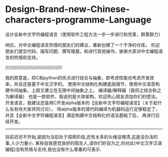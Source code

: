 # Design-Brand-new-Chinese-characters-programme-Language
设计全新中文字符编程语言（使用软件工程方法一步一步进行和完善，群策群力）

响应，对中文编程语言热情的朋友们的建议，重新创建了一个干净的仓库。
欢迎朋友们提交代码、描写问题、撰写维基。和进行其他操作。谢谢大家对中文编程语言的热情和支持。


////////////////////////////////////

我的原意是，将C和python的优点进行综合与抽象，即考虑性能也考虑开发效率，并且还是基于中文汉字的。
使用中文结构化构建底层细节，使用中文语意构建中间抽象，上层又建立在无限中间抽象之上。
编译器/解释器（我将之综合称之为解译器） 也是一款软件，我说的是大体架构，欢迎热心朋友添加你们的想法。
开发语言，我建议还是用C开发alpha版本的【全新中文字符编程语言】（关于起什么名有待大家共同讨论），
待alpha版本的源代码编译为机器码运行足够稳定了，并且【全新中文字符编程语言】满足构建中文结构化的语法基础了后，
再进行后续开发。

-------------------------------------------------------------------------------
目前迟迟不开始,是因为当前处于探索阶段,还有太多的头绪没理清,这是没办法的事,人少力量小.
某些自我感觉良好的陌生人,请你们好自为之,你对此(中文汉字汉语编程)没有热情与支持,我也没有什么尊重的可表示.
